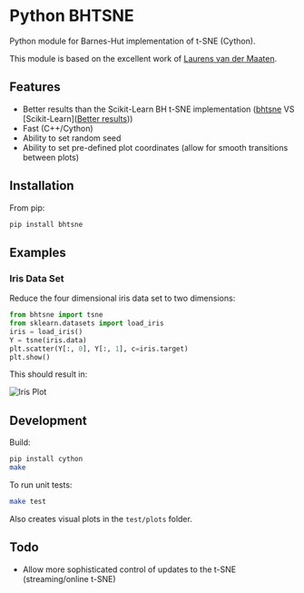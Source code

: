 # Python BHTSNE

Python module for Barnes-Hut implementation of t-SNE (Cython).

This module is based on the excellent work of [Laurens van der Maaten](https://github.com/lvdmaaten/bhtsne).

## Features

- Better results than the Scikit-Learn BH t-SNE implementation ([bhtsne](https://raw.githubusercontent.com/dominiek/python-bhtsne/master/test/plots/iris.png) VS [Scikit-Learn]([Better results](https://raw.githubusercontent.com/dominiek/python-bhtsne/master/test/plots/iris_sklearn.png)))
- Fast (C++/Cython)
- Ability to set random seed
- Ability to set pre-defined plot coordinates (allow for smooth transitions between plots)

## Installation

From pip:

```bash
pip install bhtsne
```

## Examples

### Iris Data Set

Reduce the four dimensional iris data set to two dimensions:

```python
from bhtsne import tsne
from sklearn.datasets import load_iris
iris = load_iris()
Y = tsne(iris.data)
plt.scatter(Y[:, 0], Y[:, 1], c=iris.target)
plt.show()
```

This should result in:

![Iris Plot](https://raw.githubusercontent.com/dominiek/python-bhtsne/master/test/plots/iris.png)

## Development

Build:

```bash
pip install cython
make
```

To run unit tests:

```bash
make test
```

Also creates visual plots in the `test/plots` folder.

## Todo

- Allow more sophisticated control of updates to the t-SNE (streaming/online t-SNE)
